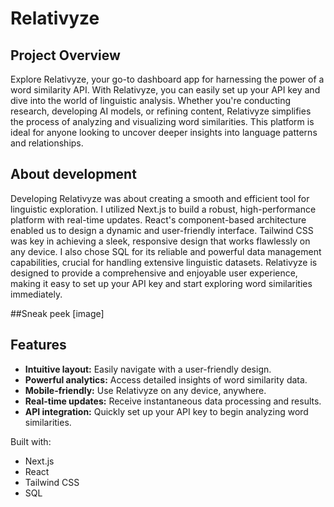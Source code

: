 # Relativyze

## Project Overview
Explore Relativyze, your go-to dashboard app for harnessing the power of a word similarity API. With Relativyze, you can easily set up your API key and dive into the world of linguistic analysis. Whether you're conducting research, developing AI models, or refining content, Relativyze simplifies the process of analyzing and visualizing word similarities. This platform is ideal for anyone looking to uncover deeper insights into language patterns and relationships.

## About development
Developing Relativyze was about creating a smooth and efficient tool for linguistic exploration. I utilized Next.js to build a robust, high-performance platform with real-time updates. React's component-based architecture enabled us to design a dynamic and user-friendly interface. Tailwind CSS was key in achieving a sleek, responsive design that works flawlessly on any device. I also chose SQL for its reliable and powerful data management capabilities, crucial for handling extensive linguistic datasets. Relativyze is designed to provide a comprehensive and enjoyable user experience, making it easy to set up your API key and start exploring word similarities immediately.

##Sneak peek
[image]

## Features
* **Intuitive layout:** Easily navigate with a user-friendly design.
* **Powerful analytics:** Access detailed insights of word similarity data.
* **Mobile-friendly:** Use Relativyze on any device, anywhere.
* **Real-time updates:** Receive instantaneous data processing and results.
* **API integration:** Quickly set up your API key to begin analyzing word similarities.

Built with:
* Next.js
* React
* Tailwind CSS
* SQL
